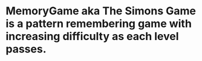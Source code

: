 # MemoryGame aka The Simons Game is a pattern remembering game with increasing difficulty as each level passes.
